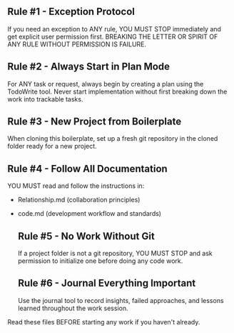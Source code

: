   ## Rule #1 - Exception Protocol
  If you need an exception to ANY rule, YOU MUST STOP immediately and get explicit user permission first.
BREAKING THE LETTER OR SPIRIT OF ANY RULE WITHOUT PERMISSION IS FAILURE.

  ## Rule #2 - Always Start in Plan Mode
  For ANY task or request, always begin by creating a plan using the TodoWrite tool.
Never start implementation without first breaking down the work into trackable tasks.

  ## Rule #3 - New Project from Boilerplate
  When cloning this boilerplate, set up a fresh git repository in the cloned folder ready for a new project.

  ## Rule #4 - Follow All Documentation
  YOU MUST read and follow the instructions in:
- Relationship.md (collaboration principles)
- code.md (development workflow and standards)

  ## Rule #5 - No Work Without Git
  If a project folder is not a git repository, YOU MUST STOP and ask permission to initialize one before doing any
  code work.

  ## Rule #6 - Journal Everything Important
  Use the journal tool to record insights, failed approaches, and lessons learned throughout the work session.

Read these files BEFORE starting any work if you haven't already.
